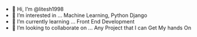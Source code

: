 - 👋 Hi, I’m @litesh1998
- 👀 I’m interested in ... Machine Learning, Python Django
- 🌱 I’m currently learning ... Front End Development 
- 💞️ I’m looking to collaborate on ... Any Project that I can Get My hands On



